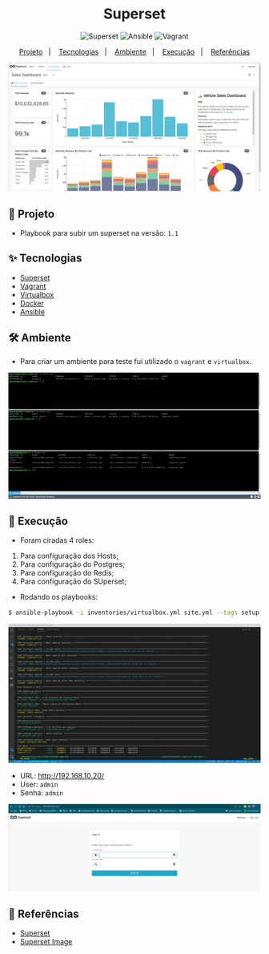 <h1 align="center">Superset</h1>

<p align="center">
  <img alt="Superset" src="https://img.shields.io/static/v1?label=Superset&message=1.1&color=8257E5&labelColor=000000"  />

  <img alt="Ansible" src="https://img.shields.io/static/v1?label=Ansible&message=Playbook&color=49AA26&labelColor=000000">

  <img alt="Vagrant" src="https://img.shields.io/static/v1?label=Vagrant&message=Virtualbox&color=70FBB7&labelColor=000000">
</p>

<p align="center">
  <a href="#-projeto">Projeto</a>&nbsp;&nbsp;&nbsp;|&nbsp;&nbsp;&nbsp;
  <a href="#-tecnologias">Tecnologias</a>&nbsp;&nbsp;&nbsp;|&nbsp;&nbsp;&nbsp;
  <a href="#-ambiente">Ambiente</a>&nbsp;&nbsp;&nbsp;|&nbsp;&nbsp;&nbsp;
  <a href="#-execução">Execução</a>&nbsp;&nbsp;&nbsp;|&nbsp;&nbsp;&nbsp;
  <a href="#-referencias">Referências</a>
</p>

<p align="center">
  <img alt="Superset" src="images/dash-superset.png">
</p>

## 🌱 Projeto

- Playbook para subir um superset na versão: `1.1`

## ✨ Tecnologias

- [Superset](https://github.com/apache/superset/tree/1.1)
- [Vagrant](https://www.vagrantup.com/)
- [Virtualbox](https://www.virtualbox.org/)
- [Docker](https://www.docker.com/)
- [Ansible](https://docs.ansible.com/ansible/latest/index.html)

## 🛠️ Ambiente 

- Para criar um ambiente para teste fui utilizado o `vagrant` e `virtualbox`.

<p align="center">
  <img alt="VM's" src="images/vms-stack-superset.png">
</p>


## 🚀 Execução

- Foram ciradas 4 roles:

1. Para configuração dos Hosts;
2. Para configuração do Postgres;
3. Para configuração do Redis;
4. Para configuração do SUperset;

- Rodando os playbooks:

```bash
$ ansible-playbook -i inventories/virtualbox.yml site.yml --tags setup,pgsql,redis,superset
```

<p align="center">
  <img alt="Tasks" src="images/tasks.png">
</p>

- URL: http://192.168.10.20/
- User: `admin`
- Senha: `admin`

<p align="center">
  <img alt="Superset" src="images/superset.png">
</p>

## 🙇 Referências

- [Superset](https://github.com/apache/superset/tree/1.1)
- [Superset Image](https://hub.docker.com/layers/apache/superset/1.1.0/images/sha256-08c4b03467bc2b9e23c232b870afc7048922de127bd30af2e8b5be277d686710?context=explore)